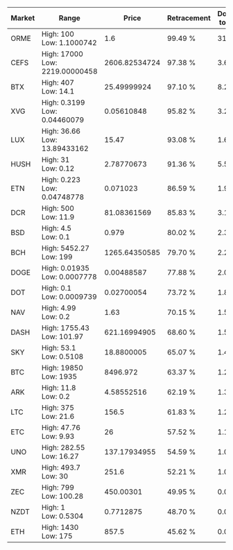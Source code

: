 | Market | Range | Price| Retracement | Doubles to 50% |
| --- | --- | --- | --- | --- |
| ORME | High: 100<br />Low: 1.1000742 | 1.6 | 99.49 % | 31.59 |
| CEFS | High: 17000<br />Low: 2219.00000458 | 2606.82534724 | 97.38 % | 3.69 |
| BTX | High: 407<br />Low: 14.1 | 25.49999924 | 97.10 % | 8.26 |
| XVG | High: 0.3199<br />Low: 0.04460079 | 0.05610848 | 95.82 % | 3.25 |
| LUX | High: 36.66<br />Low: 13.89433162 | 15.47 | 93.08 % | 1.63 |
| HUSH | High: 31<br />Low: 0.12 | 2.78770673 | 91.36 % | 5.58 |
| ETN | High: 0.223<br />Low: 0.04748778 | 0.071023 | 86.59 % | 1.90 |
| DCR | High: 500<br />Low: 11.9 | 81.08361569 | 85.83 % | 3.16 |
| BSD | High: 4.5<br />Low: 0.1 | 0.979 | 80.02 % | 2.35 |
| BCH | High: 5452.27<br />Low: 199 | 1265.64350585 | 79.70 % | 2.23 |
| DOGE | High: 0.01935<br />Low: 0.0007778 | 0.00488587 | 77.88 % | 2.06 |
| DOT | High: 0.1<br />Low: 0.0009739 | 0.02700054 | 73.72 % | 1.87 |
| NAV | High: 4.99<br />Low: 0.2 | 1.63 | 70.15 % | 1.59 |
| DASH | High: 1755.43<br />Low: 101.97 | 621.16994905 | 68.60 % | 1.50 |
| SKY | High: 53.1<br />Low: 0.5108 | 18.8800005 | 65.07 % | 1.42 |
| BTC | High: 19850<br />Low: 1935 | 8496.972 | 63.37 % | 1.28 |
| ARK | High: 11.8<br />Low: 0.2 | 4.58552516 | 62.19 % | 1.31 |
| LTC | High: 375<br />Low: 21.6 | 156.5 | 61.83 % | 1.27 |
| ETC | High: 47.76<br />Low: 9.93 | 26 | 57.52 % | 1.11 |
| UNO | High: 282.55<br />Low: 16.27 | 137.17934955 | 54.59 % | 1.09 |
| XMR | High: 493.7<br />Low: 30 | 251.6 | 52.21 % | 1.04 |
| ZEC | High: 799<br />Low: 100.28 | 450.00301 | 49.95 % | 0.00 |
| NZDT | High: 1<br />Low: 0.5304 | 0.7712875 | 48.70 % | 0.00 |
| ETH | High: 1430<br />Low: 175 | 857.5 | 45.62 % | 0.00 |
